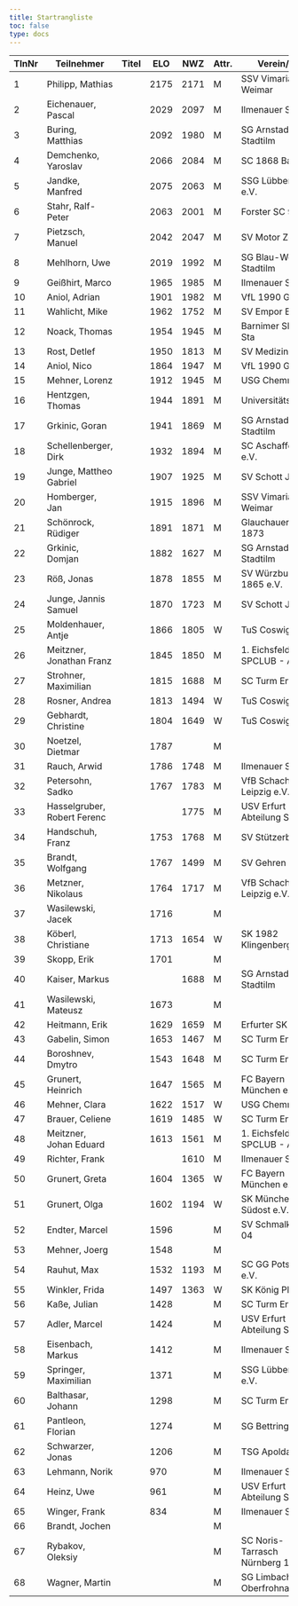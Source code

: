 ```yaml
---
title: Startrangliste
toc: false
type: docs
---
```


| TlnNr | Teilnehmer                  | Titel | ELO  | NWZ  | Attr. | Verein/Ort                      | Land | Geburt | FideKenn. | PKZ      |
| ----- | --------------------------- | ----- | ---- | ---- | ----- | ------------------------------- | ---- | ------ | --------- | -------- |
| 1     | Philipp, Mathias            |       | 2175 | 2171 | M     | SSV Vimaria 91 Weimar           | GER  | 1999   | 12958883  | 10269201 |
| 2     | Eichenauer, Pascal          |       | 2029 | 2097 | M     | Ilmenauer SV                    | GER  | 1999   | 12991848  | 10276112 |
| 3     | Buring, Matthias            |       | 2092 | 1980 | M     | SG Arnstadt-Stadtilm            | GER  | 1981   | 4675134   | 10028474 |
| 4     | Demchenko, Yaroslav         |       | 2066 | 2084 | M     | SC 1868 Bamberg                 | UKR  | 2007   | 14186667  | 10794860 |
| 5     | Jandke, Manfred             |       | 2075 | 2063 | M     | SSG Lübbenau e.V.               | GER  | 1953   | 4642074   | 10094165 |
| 6     | Stahr, Ralf-Peter           |       | 2063 | 2001 | M     | Forster SC 95                   | GER  | 1958   | 4661745   | 10212741 |
| 7     | Pietzsch, Manuel            |       | 2042 | 2047 | M     | SV Motor Zeitz                  | GER  | 1986   | 4660404   | 10164540 |
| 8     | Mehlhorn, Uwe               |       | 2019 | 1992 | M     | SG Blau-Weiß Stadtilm           | GER  | 1961   | 4619552   | 10139500 |
| 9     | Geißhirt, Marco             |       | 1965 | 1985 | M     | Ilmenauer SV                    | GER  | 1990   | 4610563   | 10059257 |
| 10    | Aniol, Adrian               |       | 1901 | 1982 | M     | VfL 1990 Gera                   | GER  | 2005   | 16229967  | 10406227 |
| 11    | Wahlicht, Mike              |       | 1962 | 1752 | M     | SV Empor Erfurt                 | GER  | 1964   | 24677434  | 10233550 |
| 12    | Noack, Thomas               |       | 1954 | 1945 | M     | Barnimer SF im SV Sta           | GER  | 1972   | 4640080   | 10154932 |
| 13    | Rost, Detlef                |       | 1950 | 1813 | M     | SV Medizin Erfurt               | GER  | 1962   | 4633156   | 10180917 |
| 14    | Aniol, Nico                 |       | 1864 | 1947 | M     | VfL 1990 Gera                   | GER  | 2010   | 16287096  | 10695221 |
| 15    | Mehner, Lorenz              |       | 1912 | 1945 | M     | USG Chemnitz                    | GER  | 2008   | 16293096  | 10701073 |
| 16    | Hentzgen, Thomas            |       | 1944 | 1891 | M     | UniversitätsSPVER               | GER  | 1975   | 4652347   | 10080877 |
| 17    | Grkinic, Goran              |       | 1941 | 1869 | M     | SG Arnstadt-Stadtilm            | CRO  | 1964   | 14509121  | 10657157 |
| 18    | Schellenberger, Dirk        |       | 1932 | 1894 | M     | SC Aschaffenburg e.V.           | GER  | 1967   | 16284097  | 10188155 |
| 19    | Junge, Mattheo Gabriel      |       | 1907 | 1925 | M     | SV Schott Jena                  | GER  | 2012   | 34605908  | 10735175 |
| 20    | Homberger, Jan              |       | 1915 | 1896 | M     | SSV Vimaria 91 Weimar           | GER  | 1997   | 12995584  | 10088771 |
| 21    | Schönrock, Rüdiger          |       | 1891 | 1871 | M     | Glauchauer SC 1873              | GER  | 1962   | 4690940   | 10197367 |
| 22    | Grkinic, Domjan             |       | 1882 | 1627 | M     | SG Arnstadt-Stadtilm            | GER  | 2001   | 356284874 | 10717889 |
| 23    | Röß, Jonas                  |       | 1878 | 1855 | M     | SV Würzburg von 1865 e.V.       | GER  | 2000   | 16288254  | 10713938 |
| 24    | Junge, Jannis Samuel        |       | 1870 | 1723 | M     | SV Schott Jena                  | GER  | 2004   | 34678255  | 10781883 |
| 25    | Moldenhauer, Antje          |       | 1866 | 1805 | W     | TuS Coswig 1920                 | GER  | 1971   | 12984884  | 10145860 |
| 26    | Meitzner, Jonathan Franz    |       | 1845 | 1850 | M     | 1. Eichsfelder SPCLUB - Abt.    | GER  | 2014   | 34616110  | 10768635 |
| 27    | Strohner, Maximilian        |       | 1815 | 1688 | M     | SC Turm Erfurt                  | GER  | 1993   | 34660607  | 10218260 |
| 28    | Rosner, Andrea              |       | 1813 | 1494 | W     | TuS Coswig 1920                 | GER  | 1971   | 12984914  | 10180717 |
| 29    | Gebhardt, Christine         |       | 1804 | 1649 | W     | TuS Coswig 1920                 | GER  | 1968   | 16205790  | 10058480 |
| 30    | Noetzel, Dietmar            |       | 1787 |      | M     |                                 | GER  | 1956   | 24643467  |          |
| 31    | Rauch, Arwid                |       | 1786 | 1748 | M     | Ilmenauer SV                    | GER  | 2003   | 16215923  | 10283822 |
| 32    | Petersohn, Sadko            |       | 1767 | 1783 | M     | VfB Schach Leipzig e.V.         | GER  | 1990   | 12966711  | 10162665 |
| 33    | Hasselgruber, Robert Ferenc |       |      | 1775 | M     | USV Erfurt Abteilung Schach     | GER  | 1999   | 34692908  | 10793145 |
| 34    | Handschuh, Franz            |       | 1753 | 1768 | M     | SV Stützerbach                  | GER  | 1948   | 34602615  | 10073513 |
| 35    | Brandt, Wolfgang            |       | 1767 | 1499 | M     | SV Gehren 1911                  | GER  | 1960   | 16202465  | 10257345 |
| 36    | Metzner, Nikolaus           |       | 1764 | 1717 | M     | VfB Schach Leipzig e.V.         | GER  | 2002   | 16229908  | 10432482 |
| 37    | Wasilewski, Jacek           |       | 1716 |      | M     |                                 | POL  | 1981   | 41802756  |          |
| 38    | Köberl, Christiane          |       | 1713 | 1654 | W     | SK 1982 Klingenberg e.V.        | GER  | 1975   | 34610707  | 10093020 |
| 39    | Skopp, Erik                 |       | 1701 |      | M     |                                 | GER  | 1999   | 16201914  |          |
| 40    | Kaiser, Markus              |       |      | 1688 | M     | SG Arnstadt-Stadtilm            | GER  | 2009   | 34699694  | 10771939 |
| 41    | Wasilewski, Mateusz         |       | 1673 |      | M     |                                 | POL  | 2013   | 21092290  |          |
| 42    | Heitmann, Erik              |       | 1629 | 1659 | M     | Erfurter SK                     | GER  | 2012   | 34608940  | 10764825 |
| 43    | Gabelin, Simon              |       | 1653 | 1467 | M     | SC Turm Erfurt                  | GER  | 2000   | 34679928  | 10842701 |
| 44    | Boroshnev, Dmytro           |       | 1543 | 1648 | M     | SC Turm Erfurt                  | GER  | 2014   | 34163611  | 10868643 |
| 45    | Grunert, Heinrich           |       | 1647 | 1565 | M     | FC Bayern München e.V.          | GER  | 2009   | 16213416  | 10618904 |
| 46    | Mehner, Clara               |       | 1622 | 1517 | W     | USG Chemnitz                    | GER  | 2011   | 34612165  | 10721535 |
| 47    | Brauer, Celiene             |       | 1619 | 1485 | W     | SC Turm Erfurt                  | GER  | 2009   | 34663622  | 10724741 |
| 48    | Meitzner, Johan Eduard      |       | 1613 | 1561 | M     | 1. Eichsfelder SPCLUB - Abt.    | GER  | 2011   | 34623612  | 10768633 |
| 49    | Richter, Frank              |       |      | 1610 | M     | Ilmenauer SV                    | GER  | 1969   | 16279727  | 10175929 |
| 50    | Grunert, Greta              |       | 1604 | 1365 | W     | FC Bayern München e.V.          | GER  | 2011   | 16258649  | 10665197 |
| 51    | Grunert, Olga               |       | 1602 | 1194 | W     | SK München Südost e.V.          | GER  | 1975   | 16249810  | 10625166 |
| 52    | Endter, Marcel              |       | 1596 |      | M     | SV Schmalkalden 04              | GER  | 2000   | 34693980  | 10827525 |
| 53    | Mehner, Joerg               |       | 1548 |      | M     |                                 | GER  | 1973   | 34613331  |          |
| 54    | Rauhut, Max                 |       | 1532 | 1193 | M     | SC GG Potsdam e.V.              | GER  | 2013   | 16292545  | 10741177 |
| 55    | Winkler, Frida              |       | 1497 | 1363 | W     | SK König Plauen                 | GER  | 2012   | 34622322  | 10696879 |
| 56    | Kaße, Julian                |       | 1428 |      | M     | SC Turm Erfurt                  | GER  | 2006   | 533011346 | 10588483 |
| 57    | Adler, Marcel               |       | 1424 |      | M     | USV Erfurt Abteilung Schach     | GER  | 1979   | 533007276 | 10804293 |
| 58    | Eisenbach, Markus           |       | 1412 |      | M     | Ilmenauer SV                    | GER  | 1984   | 34663630  | 10043553 |
| 59    | Springer, Maximilian        |       | 1371 |      | M     | SSG Lübbenau e.V.               | GER  | 2002   | 16292103  | 10433145 |
| 60    | Balthasar, Johann           |       | 1298 |      | M     | SC Turm Erfurt                  | GER  | 2013   | 533015678 | 10809961 |
| 61    | Pantleon, Florian           |       | 1274 |      | M     | SG Bettringen                   | GER  | 1999   | 533016836 | 10535931 |
| 62    | Schwarzer, Jonas            |       | 1206 |      | M     | TSG Apolda                      | GER  | 2006   | 34686223  | 10829349 |
| 63    | Lehmann, Norik              |       | 970  |      | M     | Ilmenauer SV                    | GER  | 2010   | 34697195  | 10654063 |
| 64    | Heinz, Uwe                  |       | 961  |      | M     | USV Erfurt Abteilung Schach     | GER  | 1973   | 533015910 | 10760057 |
| 65    | Winger, Frank               |       | 834  |      | M     | Ilmenauer SV                    | GER  | 1964   | 16233069  | 10651767 |
| 66    | Brandt, Jochen              |       |      |      | M     |                                 | GER  | 1959   | 12944840  |          |
| 67    | Rybakov, Oleksiy            |       |      |      | M     | SC Noris-Tarrasch Nürnberg 1873 | GER  | 1993   | 533018120 | 10879819 |
| 68    | Wagner, Martin              |       |      |      | M     | SG Limbach-Oberfrohna           | GER  | 1994   | 533015740 | 10876631 |
